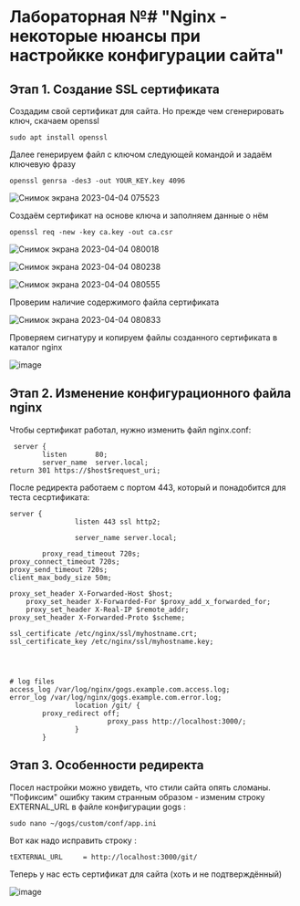 # Лабораторная №# "Nginx - некоторые нюансы при настройкке конфигурации сайта"

## Этап 1. Создание SSL сертификата

Создадим свой сертификат для сайта. Но прежде чем сгенерировать ключ, скачаем openssl 

```
sudo apt install openssl
```

Далее генерируем файл с ключом следующей командой и задаём ключевую фразу

```
openssl genrsa -des3 -out YOUR_KEY.key 4096
```

![Снимок экрана 2023-04-04 075523](https://user-images.githubusercontent.com/66121979/229875593-e78a7c7c-0757-41f1-8a92-44c1679d1478.png)


Создаём сертификат на основе ключа и заполняем данные о нём
```
openssl req -new -key ca.key -out ca.csr
```
![Снимок экрана 2023-04-04 080018](https://user-images.githubusercontent.com/66121979/229875571-88576832-3aa8-46b9-b88b-48205cd68fbb.png)


![Снимок экрана 2023-04-04 080238](https://user-images.githubusercontent.com/66121979/229875539-d04c5a71-ceeb-4eab-bc11-a9c1759b4045.png)


![Снимок экрана 2023-04-04 080555](https://user-images.githubusercontent.com/66121979/229875818-898b7cd0-b9d0-4206-9b90-0e082a331273.png)

Проверим наличие содержимого файла сертификата

![Снимок экрана 2023-04-04 080833](https://user-images.githubusercontent.com/66121979/229875938-34bac30f-db38-4c1b-9601-542bb816f117.png)

Проверяем сигнатуру и копируем файлы созданного сертификата в каталог nginx

![image](https://user-images.githubusercontent.com/66121979/229876064-a42c51ed-2d70-4bd9-ba2b-181c73e12590.png)


## Этап 2. Изменение конфигурационного файла nginx

Чтобы сертификат работал, нужно изменить файл nginx.conf:
```
 server {
        listen       80;
        server_name  server.local;
return 301 https://$host$request_uri;
```
После редиректа работаем с портом 443, который и понадобится для теста сесртификата:

```
server {
                listen 443 ssl http2;
		
                server_name server.local;	
	
		proxy_read_timeout 720s;
proxy_connect_timeout 720s;
proxy_send_timeout 720s;
client_max_body_size 50m;

proxy_set_header X-Forwarded-Host $host;
    proxy_set_header X-Forwarded-For $proxy_add_x_forwarded_for;
    proxy_set_header X-Real-IP $remote_addr;
proxy_set_header X-Forwarded-Proto $scheme;

ssl_certificate /etc/nginx/ssl/myhostname.crt;
ssl_certificate_key /etc/nginx/ssl/myhostname.key;




# log files
access_log /var/log/nginx/gogs.example.com.access.log;
error_log /var/log/nginx/gogs.example.com.error.log;
                location /git/ {
		proxy_redirect off;
                        proxy_pass http://localhost:3000/;
                }
        }
```


## Этап 3. Особенности редиректа

Посел настройки можно увидеть, что стили сайта опять сломаны. "Пофиксим" ошибку таким странным образом - изменим строку EXTERNAL_URL в файле конфигурации gogs :

```
sudo nano ~/gogs/custom/conf/app.ini
```

Вот как надо исправить строку :

```
tEXTERNAL_URL     = http://localhost:3000/git/
```

Теперь у нас есть сертификат для сайта (хоть и не подтверждённый)

![image](https://user-images.githubusercontent.com/66121979/229881931-4e9776cd-803e-4f6e-ae4f-b81ac6d1dbe0.png)
